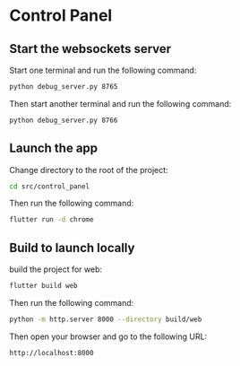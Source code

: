 # Control Panel

## Start the websockets server

Start one terminal and run the following command:

```bash
python debug_server.py 8765
```

Then start another terminal and run the following command:

```bash
python debug_server.py 8766
```

## Launch the app

Change directory to the root of the project:

```bash
cd src/control_panel
```

Then run the following command:

```bash
flutter run -d chrome
```

## Build to launch locally

build the project for web:

```bash
flutter build web
```

Then run the following command:

```bash
python -m http.server 8000 --directory build/web
```

Then open your browser and go to the following URL:

```bash
http://localhost:8000
```
